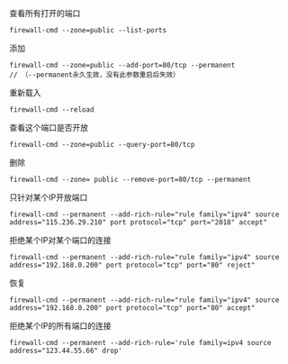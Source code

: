查看所有打开的端口
```
firewall-cmd --zone=public --list-ports
```
添加
```
firewall-cmd --zone=public --add-port=80/tcp --permanent
// （--permanent永久生效，没有此参数重启后失效）
```
重新载入
```
firewall-cmd --reload
```
查看这个端口是否开放
```
firewall-cmd --zone=public --query-port=80/tcp
```
删除
```
firewall-cmd --zone= public --remove-port=80/tcp --permanent
```

只针对某个IP开放端口
```
firewall-cmd --permanent --add-rich-rule="rule family="ipv4" source address="115.236.29.210" port protocol="tcp" port="2018" accept"
```

拒绝某个IP对某个端口的连接
```
firewall-cmd --permanent --add-rich-rule="rule family="ipv4" source address="192.168.0.200" port protocol="tcp" port="80" reject"
```
恢复
```
firewall-cmd --permanent --add-rich-rule="rule family="ipv4" source address="192.168.0.200" port protocol="tcp" port="80" accept"
```

拒绝某个IP的所有端口的连接
```
firewall-cmd --permanent --add-rich-rule='rule family=ipv4 source address="123.44.55.66" drop'
```